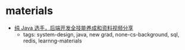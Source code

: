 # materials

- [纯 Java 选手，后端开发全技能养成和资料视频分享](https://www.1point3acres.com/bbs/thread-742438-1-1.html)
  - tags: system-design, java, new grad, none-cs-background, sql, redis, learnng-materials
